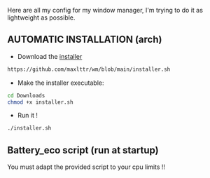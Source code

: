 Here are all my config for my window manager, I'm trying to do it as lightweight as possible.

## AUTOMATIC INSTALLATION (arch)
<div/>




- Download the [installer](https://github.com/maxlttr/wm/blob/main/installer.sh) 
```sh
https://github.com/maxlttr/wm/blob/main/installer.sh
```
- Make the installer executable:
```sh
cd Downloads
chmod +x installer.sh
```
- Run it !
```sh
./installer.sh
```
  

## Battery_eco script (run at startup)

You must adapt the provided script to your cpu limits !!


